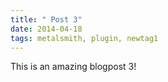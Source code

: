 ```yaml
---
title: " Post 3"
date: 2014-04-18
tags: metalsmith, plugin, newtag1
---
```

This is an amazing blogpost 3!